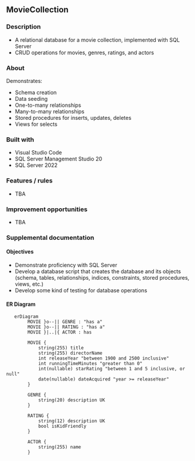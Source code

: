 ## MovieCollection
### Description
+ A relational database for a movie collection, implemented with SQL Server
+ CRUD operations for movies, genres, ratings, and actors
### About
Demonstrates:
+ Schema creation
+ Data seeding
+ One-to-many relationships
+ Many-to-many relationships
+ Stored procedures for inserts, updates, deletes
+ Views for selects
### Built with
+ Visual Studio Code
+ SQL Server Management Studio 20
+ SQL Server 2022
### Features / rules
+ TBA
### Improvement opportunities
+ TBA
### Supplemental documentation
#### Objectives
+ Demonstrate proficiency with SQL Server
+ Develop a database script that creates the database and its objects (schema, tables, relationships, indices, constraints, stored procedures, views, etc.)
+ Develop some kind of testing for database operations
#### ER Diagram
```mermaid
   erDiagram
        MOVIE }o--|| GENRE : "has a"
        MOVIE }o--|| RATING : "has a"
        MOVIE }|..|{ ACTOR : has

        MOVIE {
            string(255) title
            string(255) directorName
            int releaseYear "between 1900 and 2500 inclusive"
            int runningTimeMinutes "greater than 0"
            int(nullable) starRating "between 1 and 5 inclusive, or null"
            date(nullable) dateAcquired "year >= releaseYear"
        }
        
        GENRE {
            string(20) description UK
        }

        RATING {
            string(12) description UK
            bool isKidFriendly
        }

        ACTOR {
            string(255) name
        }

```
